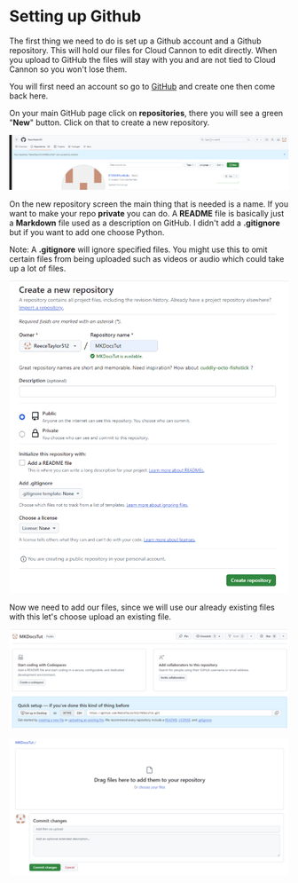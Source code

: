 # Setting up Github

The first thing we need to do is set up a Github account and a Github repository. This will hold our files for Cloud Cannon to edit directly. When you upload to GitHub the files will stay with you and are not tied to Cloud Cannon so you won't lose them.

You will first need an account so go to <a href="https://github.com/" title="GitHub" target="_blank" rel="noopener">GitHub</a> and create one then come back here.

On your main GitHub page click on **repositories**, there you will see a green "**New**" button. Click on that to create a new repository.

![](/uploads/reposcreen.png)

On the new repository screen the main thing that is needed is a name. If you want to make your repo **private** you can do. A **README** file is basically just a **Markdown** file used as a description on GitHub. I didn't add a **.gitignore** but if you want to add one choose Python.

Note: A **.gitignore** will ignore specified files. You might use this to omit certain files from being uploaded such as videos or audio which could take up a lot of files.

![](/uploads/newrepo.png)

Now we need to add our files, since we will use our already existing files with this let's choose upload an existing file.

![](/uploads/reposcreennofiles-1.png)

![](/uploads/fileupload.png)